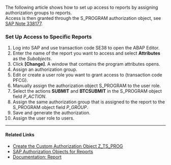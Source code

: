 The following article shows how to set up access to reports by assigning authorization groups to reports.\
Access is then granted through the S_PROGRAM authorization object, see [SAP Note 338177](https://launchpad.support.sap.com/#/notes/338177).

### Set Up Access to Specific Reports

1. Log into SAP and use transaction code SE38 to open the ABAP Editor.
1. Enter the name of the report you want to access and select **Attributes** as the *Subobjects*.
1. Click **[Change]**. A window that contains the program attributes opens.
1. Assign an authorization group.
1. Edit or create a user role you want to grant access to (transaction code PFCG).
1. Manually assign the authorization object S_PROGRAM to the user role.
1. Select the actions **SUBMIT** and **BTCSUBMIT** in the S_PROGRAM object field *P_ACTION*.
1. Assign the same authorization group that is assigned to the report to the S_PROGRAM object field *P_GROUP*.
1. Save and generate the authorization.
1. Assign the user role to users.

______________________________________________________________________

#### Related Links

- [Create the Custom Authorization Object Z_TS_PROG](../create-the-custom-authority-object-z-ts-prog/)
- [SAP Authorization Objects for Reports](../../documentation/setup-in-sap/sap-authority-objects/#report)
- [Documentation: Report](../../documentation/report/)
